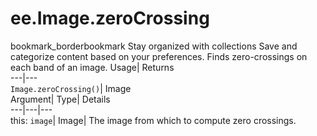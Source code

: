  
#  ee.Image.zeroCrossing 
bookmark_borderbookmark Stay organized with collections  Save and categorize content based on your preferences. 
Finds zero-crossings on each band of an image. 
Usage| Returns  
---|---  
`Image.zeroCrossing()`| Image  
Argument| Type| Details  
---|---|---  
this: `image`| Image| The image from which to compute zero crossings.  
